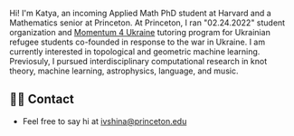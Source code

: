 ---
---

Hi! I'm Katya, an incoming Applied Math PhD student at Harvard and a Mathematics senior at Princeton. At Princeton, I ran "02.24.2022" student organization and [Momentum 4 Ukraine](https://momentumai.org/momentum4ukraine) tutoring program for Ukrainian refugee students co-founded in response to the war in Ukraine. I am currently interested in topological and geometric machine learning. Previosuly, I pursued interdisciplinary computational research in knot theory, machine learning, astrophysics, language, and music.  
 
## 👋🏻 Contact

- Feel free to say hi at ivshina@princeton.edu
 
